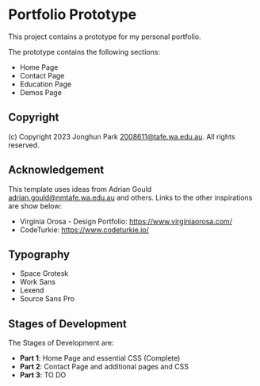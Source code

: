 # Portfolio Prototype

This project contains a prototype for my personal portfolio.

The prototype contains the following sections:

- Home Page
- Contact Page
- Education Page
- Demos Page

## Copyright

(c) Copyright 2023 Jonghun Park <2008611@tafe.wa.edu.au>. All 
 rights reserved.

## Acknowledgement

This template uses ideas from Adrian Gould <adrian.gould@nmtafe.wa.edu.au> and others. Links to the
other inspirations are show below:

- Virginia Orosa - Design Portfolio: https://www.virginiaorosa.com/
- CodeTurkie: https://www.codeturkie.io/

## Typography

- Space Grotesk
- Work Sans
- Lexend
- Source Sans Pro

## Stages of Development
The Stages of Development are:
- **Part 1**: Home Page and essential CSS (Complete)
- **Part 2**: Contact Page and additional pages and CSS
- **Part 3**: TO DO